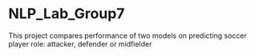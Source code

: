 # NLP_Lab_Group7
This project compares performance of two models on predicting soccer player role: attacker, defender or midfielder
